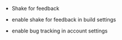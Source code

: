 - Shake for feedback

- enable shake for feedback in build settings

- enable bug tracking in account settings
